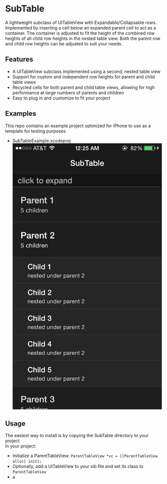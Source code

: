 # SubTable  
A lightweight subclass of UITableView with Expandable/Collapsable rows. Implemented by inserting a cell below an expanded parent cell to act as a container. The container is adjusted to fit the height of the combined row heights of all child row heights in the nested table view. Both the parent row and child row heights can be adjusted to suit your needs.

## Features  
* A UITableView subclass implemented using a second, nested table view
* Support for custom and independent row heights for parent and child table views
* Recycled cells for both parent and child table views, allowing for high performance at large numbers of parents and children
* Easy to plug in and customize to fit your project

## Examples  
This repo contains an example project optimized for iPhone to use as a template for testing purposes  
* SubTableExample.xcodeproj
![alt tag](https://github.com/ajkoshy7/SubTable/blob/master/SubTable.png)

## Usage  
The easiest way to install is by copying the SubTable directory to your project  
In your project:  
* Initialize a ParentTableView:
    `ParentTableView *vc = [[ParentTableView alloc] init];`
* Optionally, add a UITableView to your xib file and set its class to `ParentTableView`
* a
